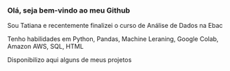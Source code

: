 ### Olá, seja bem-vindo ao meu Github

Sou Tatiana e recentemente finalizei o curso de Análise de Dados na Ebac

Tenho habilidades em 
Python, Pandas, Machine Leraning, Google Colab, Amazon AWS, SQL, HTML

Disponibilizo aqui alguns de meus projetos


<!--
**TatianaRaCo/TatianaRaCo** is a ✨ _special_ ✨ repository because its `README.md` (this file) appears on your GitHub profile.

Here are some ideas to get you started:

- 🔭 I’m currently working on ...
- 🌱 I’m currently learning ...
- 👯 I’m looking to collaborate on ...
- 🤔 I’m looking for help with ...
- 💬 Ask me about ...
- 📫 How to reach me: ...
- 😄 Pronouns: ...
- ⚡ Fun fact: ...
-->
